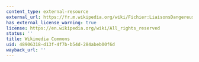 ```yaml
---
content_type: external-resource
external_url: https://fr.m.wikipedia.org/wiki/Fichier:LiaisonsDangereuses_X.jpg
has_external_license_warning: true
license: https://en.wikipedia.org/wiki/All_rights_reserved
status: ''
title: Wikimedia Commons
uid: 48906318-d13f-4f7b-b54d-284abeb00f6d
wayback_url: ''
---
```

